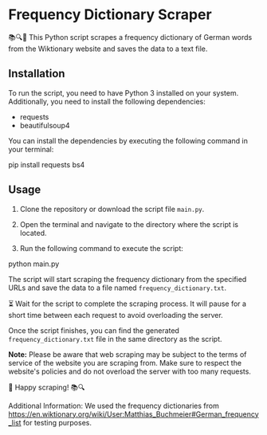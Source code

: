 # Frequency Dictionary Scraper

📚🔍🚀 This Python script scrapes a frequency dictionary of German words from the Wiktionary website and saves the data to a text file.

## Installation

To run the script, you need to have Python 3 installed on your system. Additionally, you need to install the following dependencies:

- requests
- beautifulsoup4

You can install the dependencies by executing the following command in your terminal:

pip install requests bs4

## Usage

1. Clone the repository or download the script file `main.py`.

2. Open the terminal and navigate to the directory where the script is located.

3. Run the following command to execute the script:

python main.py

The script will start scraping the frequency dictionary from the specified URLs and save the data to a file named `frequency_dictionary.txt`.

⏳ Wait for the script to complete the scraping process. It will pause for a short time between each request to avoid overloading the server.

Once the script finishes, you can find the generated `frequency_dictionary.txt` file in the same directory as the script.

**Note:** Please be aware that web scraping may be subject to the terms of service of the website you are scraping from. Make sure to respect the website's policies and do not overload the server with too many requests.

🚀 Happy scraping! 📚🔍

Additional Information: We used the frequency dictionaries from https://en.wiktionary.org/wiki/User:Matthias_Buchmeier#German_frequency_list for testing purposes.
